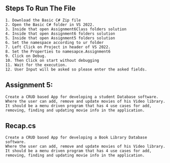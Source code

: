 ## Steps To Run The File
    1. Download the Basic C# Zip file
    2. Open the Basic C# folder in VS 2022.
    3. Inside that open Assignment6Class folders solution 
    4. Inside that open Assignment6 folders solution 
    5. Inside that open Assignment5 folders solution 
    6. Set the namespace according to ur folder
    7. Left Click on Project in header of VS 2022.
    8. Set the Properties to namesapce.Assignment6
    9. Click on Debug.
    10. Then Click on start without debugging
    11. Wait for the execution.
    12. User Input will be asked so please enter the asked fields.

## Assignment 5:
    Create a CRUD based App for developing a student Database software.
    Where the user can add, remove and update movies of his Video library. 
    It should be a menu driven program that has 4 use cases for add, removing, finding and updating movie info in the application.

## Recap.cs
    Create a CRUD based App for developing a Book Library Database software.
    Where the user can add, remove and update movies of his Video library. 
    It should be a menu driven program that has 4 use cases for add, removing, finding and updating movie info in the application.
